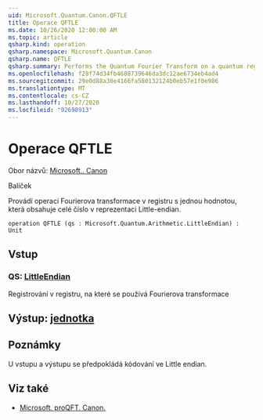 ```yaml
---
uid: Microsoft.Quantum.Canon.QFTLE
title: Operace QFTLE
ms.date: 10/26/2020 12:00:00 AM
ms.topic: article
qsharp.kind: operation
qsharp.namespace: Microsoft.Quantum.Canon
qsharp.name: QFTLE
qsharp.summary: Performs the Quantum Fourier Transform on a quantum register containing an integer in the little-endian representation.
ms.openlocfilehash: f28f74d34fb4688739646da3dc12ae6734eb4ad4
ms.sourcegitcommit: 29e0d88a30e4166fa580132124b0eb57e1f0e986
ms.translationtype: MT
ms.contentlocale: cs-CZ
ms.lasthandoff: 10/27/2020
ms.locfileid: "92698913"
---
```

# <a name="qftle-operation"></a>Operace QFTLE

Obor názvů: [Microsoft.. Canon](xref:Microsoft.Quantum.Canon)

Balíček [](https://nuget.org/packages/)


Provádí operaci Fourierova transformace v registru s jednou hodnotou, která obsahuje celé číslo v reprezentaci Little-endian.

```qsharp
operation QFTLE (qs : Microsoft.Quantum.Arithmetic.LittleEndian) : Unit
```


## <a name="input"></a>Vstup

### <a name="qs--littleendian"></a>QS: [LittleEndian](xref:Microsoft.Quantum.Arithmetic.LittleEndian)

Registrování v registru, na které se používá Fourierova transformace



## <a name="output--unit"></a>Výstup: [jednotka](xref:microsoft.quantum.lang-ref.unit)



## <a name="remarks"></a>Poznámky

U vstupu a výstupu se předpokládá kódování ve Little endian.

## <a name="see-also"></a>Viz také

- [Microsoft. proQFT. Canon.](xref:Microsoft.Quantum.Canon.QFT)